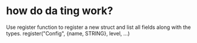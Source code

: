 # how do da ting work?

Use register function to register a new struct and list all fields along with the types. register("Config", {name, STRING}, level, ...)